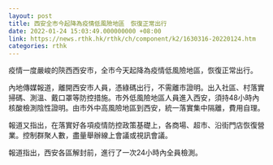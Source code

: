 ```yaml
---
layout: post
title: 西安全市今起降為疫情低風險地區　恢復正常出行
date: 2022-01-24 15:03:49.000000000 +08:00
link: https://news.rthk.hk/rthk/ch/component/k2/1630316-20220124.htm
categories: rthk
---
```


疫情一度嚴峻的陝西西安市，全市今天起降為疫情低風險地區，恢復正常出行。

內地傳媒報道，離開西安市人員，憑綠碼出行，不需離市證明。出入社區、村落實掃碼、測溫、戴口罩等防控措施。市外低風險地區人員進入西安，須持48小時內核酸檢測陰性證明。由市外中高風險地區到西安，統一落實集中隔離，費用自理。

報道又指出，在落實好各項疫情防控政策基礎上，各商場、超市、沿街門店恢復營業。控制群聚人數，盡量舉辦線上會議或視訊會議。

報道指出，西安各區解封前，進行了一次24小時內全員檢測。
